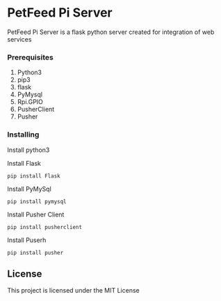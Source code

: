 # PetFeed Pi Server

PetFeed Pi Server is a flask python server created for integration of web services 

### Prerequisites

1. Python3
2. pip3
3. flask
4. PyMysql
5. Rpi.GPIO
6. PusherClient
7. Pusher

### Installing

Install python3

Install Flask

```
pip install Flask
```

Install PyMySql
```
pip install pymysql
```

Install Pusher Client
```
pip install pusherclient
```

Install Puserh
```
pip install pusher
```
## License

This project is licensed under the MIT License


